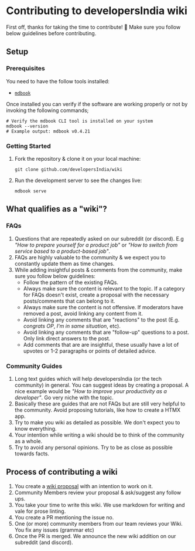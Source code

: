 # Contributing to developersIndia wiki

First off, thanks for taking the time to contribute! 🎉 Make sure you follow
below guidelines before contributing.

## Setup

### Prerequisites

You need to have the follow tools installed:

- [`mdbook`](https://github.com/rust-lang/mdBook/releases)
<!-- - [`vale`](https://vale.sh/docs/vale-cli/installation/) -->
<!-- - [`pre-commit`][18] -->

Once installed you can verify if the software are working properly or not by
invoking the following commands;

```shell
# Verify the mdbook CLI tool is installed on your system
mdbook --version
# Example output: mdbook v0.4.21
```

### Getting Started

1. Fork the repository & clone it on your local machine:

   ```shell
   git clone github.com/developersIndia/wiki
   ```

2. Run the development server to see the changes live:

   ```shell
   mdbook serve
   ```

<!-- **1. Pre-Commit Hooks**:

We've placed some bare minimum pre-commit hooks to ensure the contributions we
receive adhere to some standard coding practices. It helps us maintain an
uniform source code across the repository. So, ensure you've `pre-commit`
installed on your local machine & run the following command:

```shell
cd wiki && pre-commit install --install-hooks
```

This will install the necessary [`git` pre-commit hooks][22] which will run
each time you attempt to commit some changes. -->

<!-- **2. mdBook**:

We statically generate the [website][23] for the wiki using a CLI tool called
[`mdbook`][16]. It's built using Rust which means its fast & very useful for
building documentation websites without much overhead.

`mdbook` requires us to create Markdown files inside the `src` directory &
nested Markdown contents can exists inside sub-folders. The CLI tool is smart
enough to use those sub-folders when building the URLs. In other words, here's
what the current structure of the project is like:

```shell
.
└── ./
    └── src/
        ├── faqs/
        │   ├── how-to-start-dsa.md
        │   └── ...
        └── common-guides/
            ├── how-to-find-a-tech-job.md
            └── ...
```

Besides, the opinionated file organisation structure, `mdbook` can also be
further configured using the `book.toml` file!

Regardless, `mdbook` is highly customization & as such we recommend going
through its [official documentation](https://rust-lang.github.io/mdBook/index.html) for more information on the same. -->

## What qualifies as a "wiki"?

### FAQs

1. Questions that are repeatedly asked on our subreddit (or discord). E.g _"How
   to prepare yourself for a product job"_ or _"How to switch from service based
   to a product-based job"_.
2. FAQs are highly valuable to the community & we expect you to constantly
   update them as time changes.
3. While adding insightful posts & comments from the community, make sure you
   follow below guidelines:
   - Follow the pattern of the existing FAQs.
   - Always make sure the content is relevant to the topic. If a category for
     FAQs doesn't exist, create a proposal with the necessary posts/comments
     that can belong to it.
   - Always make sure the content is not offensive. If moderators have removed a
     post, avoid linking any content from it.
   - Avoid linking any comments that are "reactions" to the post (E.g. _congrats
     OP_, _I'm in same situation_, etc).
   - Avoid linking any comments that are "follow-up" questions to a post. Only
     link direct answers to the post.
   - Add comments that are are insightful, these usually have a lot of upvotes
     or 1-2 paragraphs or points of detailed advice.

### Community Guides

1. Long text guides which will help developersIndia (or the tech community) in
   general. You can suggest ideas by creating a proposal. A nice example would
   be _"How to improve your productivity as a developer"_. Go very niche with
   the topic.
2. Basically these are guides that are not FAQs but are still very helpful to
   the community. Avoid proposing tutorials, like how to create a HTMX app.
3. Try to make you wiki as detailed as possible. We don't expect you to know
   everything.
4. Your intention while writing a wiki should be to think of the community as a
   whole.
5. Try to avoid any personal opinions. Try to be as close as possible towards
   facts.

## Process of contributing a wiki

1. You create a
   [wiki proposal](https://github.com/developersIndia/wiki/issues/new/choose)
   with an intention to work on it.
2. Community Members review your proposal & ask/suggest any follow ups.
3. You take your time to write this wiki. We use markdown for writing and vale
   for prose linting.
4. You create a PR mentioning the issue no.
5. One (or more) community members from our team reviews your Wiki. You fix any
   issues (grammar etc)
6. Once the PR is merged. We announce the new wiki addition on our subreddit
   (and discord).
